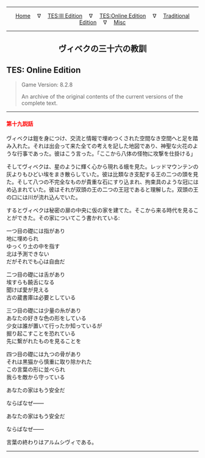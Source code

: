 
---

<!-- Jekyll Page Links -->

<center>
<a href="../../../../index.html">Home</a>
&emsp;&nabla;&emsp;
<a href="../../../index-tes3.html">TES:III Edition</a>
&emsp;&nabla;&emsp;
<a href="../../../index-teso.html">TES:Online Edition</a>
&emsp;&nabla;&emsp;
<a href="../../../index-traditional.html">Traditional Edition</a>
&emsp;&nabla;&emsp;
<a href="../../../index-misc.html">Misc</a>
</center>

<!-- Markdown Body Below: -->

---

<center>
<h2><span style="font-family:Georgia">ヴィベクの三十六の教訓</span></h2>
</center>

## TES: Online Edition

> Game Version: 8.2.8
>
> An archive of the original contents of the current versions of the complete text.

---

#### <span style="color:red">第十九説話</span>

ヴィベクは鎧を身につけ、交流と情報で埋めつくされた空間なき空間へと足を踏み入れた。それは出会って来た全ての考えを記した地図であり、神聖な火花のような行事であった。彼はこう言った。「ここから八体の怪物に攻撃を仕掛ける」

そしてヴィベクは、星のように輝く心から現れる蛾を見た。レッドマウンテンの灰よりもひどい埃をまき散らしていた。彼は比類なき支配する王の二つの頭を見た。そして八つの不完全なものが貴重な石にすり込まれ、拘束具のような冠にはめ込まれていた。彼はそれが双頭の王の二つの王冠であると理解した。双頭の王の口には川が流れ込んでいた。

するとヴィベクは秘密の扉の中央に仮の家を建てた。そこから来る時代を見ることができた。その家についてこう書かれている:

一つ目の礎には指があり\
地に埋められ\
ゆっくり土の中を指す\
北は予測できない\
だがそれでも心は自由だ

二つ目の礎には舌があり\
埃すらも饒舌になる\
聞けば愛が見える\
古の蔵書庫は必要としている

三つ目の礎には少量の糸があり\
あなたの好きな色の形をしている\
少女は誰が置いて行ったか知っているが\
掘り起こすことを恐れている\
先に繋がれたものを見ることを

四つ目の礎には九つの骨があり\
それは黒猫から慎重に取り除かれた\
この言葉の形に並べられ\
我らを敵から守っている

あなたの家はもう安全だ

ならばなぜ――

あなたの家はもう安全だ

ならばなぜ――

言葉の終わりはアルムシヴィである。

---
